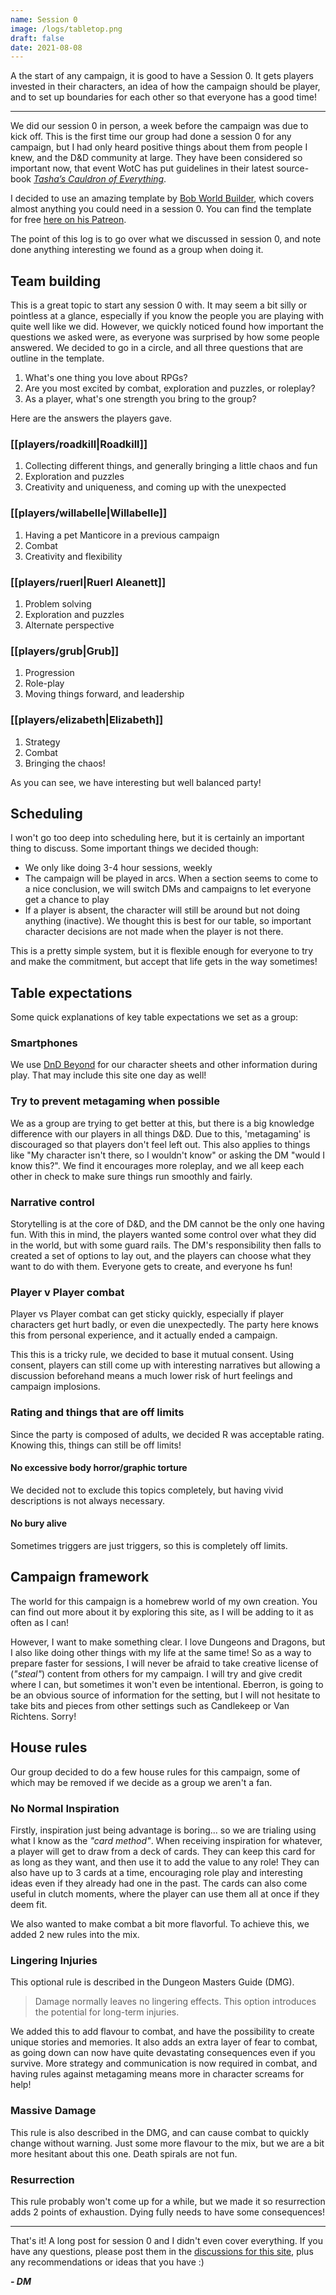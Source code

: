 ```yaml
---
name: Session 0
image: /logs/tabletop.png
draft: false
date: 2021-08-08
---
```


A the start of any campaign, it is good to have a Session 0. It gets players invested in their characters, an idea of how the campaign should be player, and to set up boundaries for each other so that everyone has a good time!

---

We did our session 0 in person, a week before the campaign was due to kick off. This is the first time our group had done a session 0 for any campaign, but I had only heard positive things about them from people I knew, and the D&D community at large. They have been considered so important now, that event WotC has put guidelines in their latest source-book [_Tasha’s Cauldron of Everything_](https://www.dndbeyond.com/posts/929-new-players-guide-how-to-make-the-most-of-session 'New Player’s Guide: How to Make the Most of Session Zero').

I decided to use an amazing template by [Bob World Builder](https://www.youtube.com/channel/UCC8AgO4FbP11n_WBdFai7DA "Bob's Youtube page"), which covers almost anything you could need in a session 0. You can find the template for free [here on his Patreon](https://www.patreon.com/posts/39281630 'Session 0 template').

The point of this log is to go over what we discussed in session 0, and note done anything interesting we found as a group when doing it.

## Team building

This is a great topic to start any session 0 with. It may seem a bit silly or pointless at a glance, especially if you know the people you are playing with quite well like we did. However, we quickly noticed found how important the questions we asked were, as everyone was surprised by how some people answered. We decided to go in a circle, and all three questions that are outline in the template.

1. What's one thing you love about RPGs?
2. Are you most excited by combat, exploration and puzzles, or roleplay?
3. As a player, what's one strength you bring to the group?

Here are the answers the players gave.

### [[players/roadkill|Roadkill]]

1. Collecting different things, and generally bringing a little chaos and fun
2. Exploration and puzzles
3. Creativity and uniqueness, and coming up with the unexpected

### [[players/willabelle|Willabelle]]

1. Having a pet Manticore in a previous campaign
2. Combat
3. Creativity and flexibility

### [[players/ruerl|Ruerl Aleanett]]

1. Problem solving
2. Exploration and puzzles
3. Alternate perspective

### [[players/grub|Grub]]

1. Progression
2. Role-play
3. Moving things forward, and leadership

### [[players/elizabeth|Elizabeth]]

1. Strategy
2. Combat
3. Bringing the chaos!

As you can see, we have interesting but well balanced party!

## Scheduling

I won't go too deep into scheduling here, but it is certainly an important thing to discuss. Some important things we decided though:

- We only like doing 3-4 hour sessions, weekly
- The campaign will be played in arcs. When a section seems to come to a nice conclusion, we will switch DMs and campaigns to let everyone get a chance to play
- If a player is absent, the character will still be around but not doing anything (inactive). We thought this is best for our table, so important character decisions are not made when the player is not there.

This is a pretty simple system, but it is flexible enough for everyone to try and make the commitment, but accept that life gets in the way sometimes!

## Table expectations

Some quick explanations of key table expectations we set as a group:

### Smartphones

We use [DnD Beyond](https://dndbeyond.com) for our character sheets and other information during play. That may include this site one day as well!

### Try to prevent metagaming when possible

We as a group are trying to get better at this, but there is a big knowledge difference with our players in all things D&D. Due to this, 'metagaming' is discouraged so that players don't feel left out. This also applies to things like "My character isn't there, so I wouldn't know" or asking the DM "would I know this?". We find it encourages more roleplay, and we all keep each other in check to make sure things run smoothly and fairly.

### Narrative control

Storytelling is at the core of D&D, and the DM cannot be the only one having fun. With this in mind, the players wanted some control over what they did in the world, but with some guard rails. The DM's responsibility then falls to created a set of options to lay out, and the players can choose what they want to do with them. Everyone gets to create, and everyone hs fun!

### Player v Player combat

Player vs Player combat can get sticky quickly, especially if player characters get hurt badly, or even die unexpectedly. The party here knows this from personal experience, and it actually ended a campaign.

This this is a tricky rule, we decided to base it mutual consent. Using consent, players can still come up with interesting narratives but allowing a discussion beforehand means a much lower risk of hurt feelings and campaign implosions.

### Rating and things that are off limits

Since the party is composed of adults, we decided R was acceptable rating. Knowing this, things can still be off limits!

#### No excessive body horror/graphic torture

We decided not to exclude this topics completely, but having vivid descriptions is not always necessary.

#### No bury alive

Sometimes triggers are just triggers, so this is completely off limits.

## Campaign framework

The world for this campaign is a homebrew world of my own creation. You can find out more about it by exploring this site, as I will be adding to it as often as I can!

However, I want to make something clear. I love Dungeons and Dragons, but I also like doing other things with my life at the same time! So as a way to prepare faster for sessions, I will never be afraid to take creative license of (_"steal"_) content from others for my campaign. I will try and give credit where I can, but sometimes it won't even be intentional. Eberron, is going to be an obvious source of information for the setting, but I will not hesitate to take bits and pieces from other settings such as Candlekeep or Van Richtens. Sorry!

## House rules

Our group decided to do a few house rules for this campaign, some of which may be removed if we decide as a group we aren't a fan.

### No Normal Inspiration

Firstly, inspiration just being advantage is boring... so we are trialing using what I know as the _"card method"_. When receiving inspiration for whatever, a player will get to draw from a deck of cards. They can keep this card for as long as they want, and then use it to add the value to any role! They can also have up to 3 cards at a time, encouraging role play and interesting ideas even if they already had one in the past. The cards can also come useful in clutch moments, where the player can use them all at once if they deem fit.

We also wanted to make combat a bit more flavorful. To achieve this, we added 2 new rules into the mix.

### Lingering Injuries

This optional rule is described in the Dungeon Masters Guide (DMG).

> Damage normally leaves no lingering effects. This option introduces the potential for long-term injuries.

We added this to add flavour to combat, and have the possibility to create unique stories and memories. It also adds an extra layer of fear to combat, as going down can now have quite devastating consequences even if you survive. More strategy and communication is now required in combat, and having rules against metagaming means more in character screams for help!

### Massive Damage

This rule is also described in the DMG, and can cause combat to quickly change without warning. Just some more flavour to the mix, but we are a bit more hesitant about this one. Death spirals are not fun.

### Resurrection

This rule probably won't come up for a while, but we made it so resurrection adds 2 points of exhaustion. Dying fully needs to have some consequences!

---

That's it! A long post for session 0 and I didn't even cover everything. If you have any questions, please post them in the [discussions for this site](https://github.com/fezproof/dnd/discussions), plus any recommendations or ideas that you have :)

_**\- DM**_
